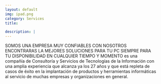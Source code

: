 ```yaml
---
layout: default
img: ipad.png
category: Services
title: 

description: |
---
```

 SOMOS UNA EMPRESA MUY CONFIABLES CON NOSOTROS ENCONTRARAS LA MEJORES SOLUCIONES PARA TU PC SIEMPRE PARA TU DISPONIBILIDAD EN CUALQUIER TIEMPO 
 Y MOMENTO  es una compañía de Consultoría y Servicios de Tecnologías de la Información con una amplia experiencia que alcanza ya los 27 años y que está repleta de casos de éxito en la implantación de productos y herramientas informáticas al servicio de muchas empresas y organizaciones en general.

